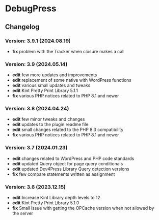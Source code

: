 # DebugPress

## Changelog

### Version: 3.9.1 (2024.08.19)

* **fix** problem with the Tracker when closure makes a call

### Version: 3.9 (2024.05.14)

* **edit** few more updates and improvements
* **edit** replacement of some native with WordPress functions
* **edit** various small updates and tweaks
* **edit** Kint Pretty Print Library 5.1.1
* **fix** various PHP notices related to PHP 8.1 and newer

### Version: 3.8 (2024.04.24)

* **edit** few minor tweaks and changes
* **edit** updates to the plugin readme file
* **edit** small changes related to the PHP 8.3 compatibility
* **fix** various PHP notices related to PHP 8.1 and newer

### Version: 3.7 (2024.01.23)

* **edit** changes related to WordPress and PHP code standards
* **edit** updated Query object for page query conditionals
* **edit** updated Dev4Press Library Query detection versions
* **fix** few compare statements written as assignment

### Version: 3.6 (2023.12.15)

* **edit** Increase Kint Library depth levels to 12
* **edit** Kint Pretty Print Library 5.1.0
* **fix** Small issue with getting the OPCache version when not allowed by the server
